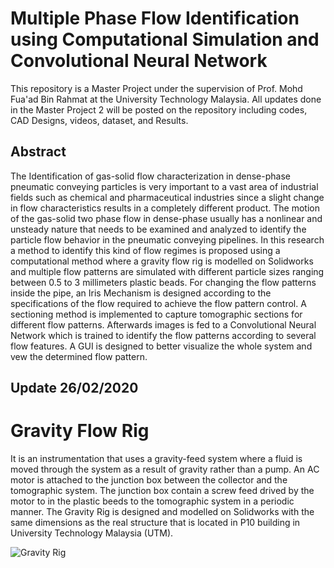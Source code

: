 # Multiple Phase Flow Identification using Computational Simulation and Convolutional Neural Network 

  This repository is a Master Project under the supervision of Prof. Mohd Fua'ad Bin Rahmat at the University Technology Malaysia.
All updates done in the Master Project 2 will be posted on the repository including codes, CAD Designs, videos, dataset, and Results.


## Abstract

  The Identification of gas-solid flow characterization in dense-phase pneumatic conveying particles is very important to a vast area of industrial fields such as chemical and pharmaceutical industries since a slight change in flow characteristics results in a completely different product. The motion of the gas-solid two phase flow in dense-phase usually has a nonlinear and unsteady nature that needs to be examined and analyzed to identify the particle flow behavior in the pneumatic conveying pipelines. In this research a method to identify this kind of flow regimes is proposed using a computational method where a gravity flow rig is modelled on Solidworks and multiple flow patterns are simulated with different particle sizes ranging between 0.5 to 3 millimeters plastic beads. For changing the flow patterns inside the pipe, an Iris Mechanism is designed according to the specifications of the flow required to achieve the flow pattern control. A sectioning method is implemented to capture tomographic sections for different flow patterns. Afterwards images is fed to a Convolutional Neural Network which is trained to identify the flow patterns according to several flow features. A GUI is designed to better visualize the whole system and vew the determined flow pattern. 
  
  
## Update 26/02/2020

# Gravity Flow Rig

  It is an instrumentation that uses a gravity-feed system where a fluid is moved through the system as a result of gravity rather than a pump. An AC motor is attached to the junction box between the collector and the tomographic system. The junction box contain a screw feed drived by the motor to in the plastic beeds to the tomographic system in a periodic manner. The Gravity Rig is designed and modelled on Solidworks with the same dimensions as the real structure that is located in P10 building in University Technology Malaysia (UTM). 
  
  ![Gravity Rig](https://ibb.co/6PsMW5V)

  
    
